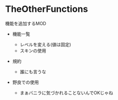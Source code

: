 # TheOtherFunctions
機能を追加するMOD
- 機能一覧
  - レベルを変える(値は固定)
  - スキンの使用

- 規約
  - 誰にも言うな

- 野良での使用
  - まぁバニラに気づかれることないんでOKじゃね
